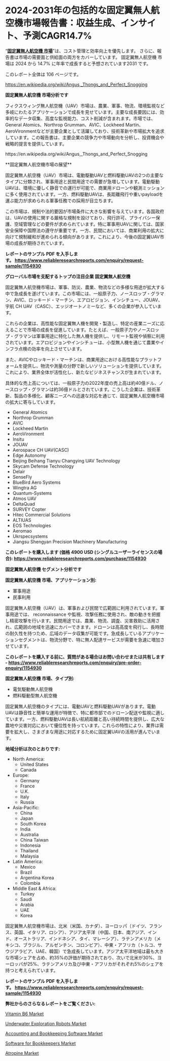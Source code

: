 <p><h1>2024-2031年の包括的な固定翼無人航空機市場報告書：収益生成、インサイト、予測CAGR14.7%</h1></p><p>&ldquo;<strong><a href="https://www.reliableresearchreports.com/fixed-wing-unmanned-aerial-vehicles-r1154930?utm_campaign=110&utm_medium=9&utm_source=Github&utm_content=ia&utm_term=22112024&utm_id=fixed-wing-unmanned-aerial-vehicles">固定翼無人航空機 市場</a></strong>&rdquo;は、コスト管理と効率向上を優先します。 さらに、報告書は市場の需要面と供給面の両方をカバーしています。 固定翼無人航空機 市場は 2024 から 14.7% に年率で成長すると予想されています2031 です。</p>
<p>このレポート全体は 106 ページです。</p>
<p><a href="https://en.wikipedia.org/wiki/Angus,_Thongs_and_Perfect_Snogging?utm_campaign=110&utm_medium=9&utm_source=Github&utm_content=ia&utm_term=22112024&utm_id=fixed-wing-unmanned-aerial-vehicles">https://en.wikipedia.org/wiki/Angus,_Thongs_and_Perfect_Snogging</a></p>
<p><strong>固定翼無人航空機 市場分析です</strong></p>
<p><p>フィクスウィング無人航空機（UAV）市場は、農業、軍事、物流、環境監視など多岐にわたるアプリケーションで成長を見せています。主要な成長要因には、効率的なデータ収集、高度な監視能力、コスト削減が含まれます。市場では、General Atomics、Northrop Grumman、AVIC、Lockheed Martin、AeroVironmentなどが主要企業として活躍しており、技術革新や市場拡大を追求しています。この報告書は、主要企業の競争力や市場動向を分析し、投資機会や戦略的提言を提供しています。</p></p>
<p>https://en.wikipedia.org/wiki/Angus,_Thongs_and_Perfect_Snogging</p>
<p><p>**固定翼無人航空機市場の展望**</p><p>固定翼無人航空機（UAV）市場は、電動駆動UAVと燃料駆動UAVの2つの主要なタイプに分類され、軍事用途と民間用途での需要が急増しています。電動駆動UAVは、環境に優しく静音での運行が可能で、商業用ドローンや観測ミッションに多く使用されています。一方、燃料駆動UAVは、長距離飛行や重いpayloadを運ぶ能力が求められる軍事任務での採用が目立ちます。</p><p>この市場は、規制や法的要因が市場条件に大きな影響を与えています。各国政府は、UAVの使用に関する厳格な規制を設けており、飛行許可、プライバシー保護、空域管理などの要件が求められています。特に軍事用UAVに関しては、国家安全保障や国際法の遵守が重要です。一方、民間においては、商業利用の拡大に向けて規制緩和が進められる傾向があります。これにより、今後の固定翼UAV市場の成長が期待されています。</p></p>
<p><strong>レポートのサンプル PDF を入手します。&nbsp;<a href="https://www.reliableresearchreports.com/enquiry/request-sample/1154930?utm_campaign=110&utm_medium=9&utm_source=Github&utm_content=ia&utm_term=22112024&utm_id=fixed-wing-unmanned-aerial-vehicles">https://www.reliableresearchreports.com/enquiry/request-sample/1154930</a></strong></p>
<p><strong>グローバル市場を支配するトップの注目企業 固定翼無人航空機</strong></p>
<p><p>固定翼無人航空機市場は、軍事、防災、農業、物流などの多様な用途が拡大する中で急成長を遂げています。この市場には、一般原子力、ノースロップ・グラマン、AVIC、ロッキード・マーチン、エアロビジョン、インシチュー、JOUAV、宇航 CH UAV（CASC）、エッジオートノミーなど、多くの企業が参入しています。</p><p>これらの企業は、高性能な固定翼無人機を開発・製造し、特定の産業ニーズに応えることで市場の成長を促進しています。たとえば、一般原子力やノースロップ・グラマンは軍事用途に特化した無人機を提供し、リモート監視や偵察に利用されています。エアロビジョンやインシチューは、小型無人機を通じて農業やインフラ点検の効率を向上させています。</p><p>また、AVICやロッキード・マーチンは、商業用途における高性能なプラットフォームを提供し、物流や測量の分野で新しいソリューションを提供しています。これにより、業界全体が活性化し、新たなビジネスチャンスが生まれています。</p><p>具体的な売上高については、一般原子力の2022年度の売上高は約40億ドル、ノースロップ・グラマンは約36億ドルとされています。こうした企業は、技術革新、製品の多様化、顧客ニーズへの迅速な対応を通じて、固定翼無人航空機市場の拡大に寄与しています。</p></p>
<p><ul><li>General Atomics</li><li>Northrop Grumman</li><li>AVIC</li><li>Lockheed Martin</li><li>AeroVironment</li><li>Insitu</li><li>JOUAV</li><li>Aerospace CH UAV(CASC)</li><li>Edge Autonomy</li><li>Beijing Beihang Tianyu Changying UAV Technology</li><li>Skycam Defense Technology</li><li>Delair</li><li>SenseFly</li><li>BlueBird Aero Systems</li><li>Wingtra AG</li><li>Quantum-Systems</li><li>Atmos UAV</li><li>DeltaQuad</li><li>SURVEY Copter</li><li>Hitec Commercial Solutions</li><li>ALTIUAS</li><li>EOS Technologies</li><li>Aeromao</li><li>Ukrspecsystems</li><li>Jiangsu Shengyan Precision Machinery Manufacturing</li></ul></p>
<p><strong>このレポートを購入します (価格 4900 USD (シングルユーザーライセンスの場合):&nbsp;<a href="https://www.reliableresearchreports.com/purchase/1154930?utm_campaign=110&utm_medium=9&utm_source=Github&utm_content=ia&utm_term=22112024&utm_id=fixed-wing-unmanned-aerial-vehicles">https://www.reliableresearchreports.com/purchase/1154930</a></strong></p>
<p><strong>固定翼無人航空機 セグメント分析です</strong></p>
<p><strong>固定翼無人航空機 市場、アプリケーション別:</strong></p>
<p><ul><li>軍事用途</li><li>民事利用</li></ul></p>
<p><p>固定翼無人航空機（UAV）は、軍事および民間で広範囲に利用されています。軍事用途では、 reconnaissance や監視、攻撃任務に使用され、敵の動きを把握し精密攻撃を行います。民間用途では、農業、物流、調査、災害救助に活用され、広範囲の地域を迅速にカバーできます。ドローンは高高度を飛行し、長時間の耐久性を持つため、広域のデータ収集が可能です。急成長しているアプリケーションセグメントは、物流分野で、特に無人配達サービスが需要を急速に増加させています。</p></p>
<p><strong>このレポートを購入する前に、質問がある場合はお問い合わせまたは共有します - <a href="https://www.reliableresearchreports.com/enquiry/pre-order-enquiry/1154930?utm_campaign=110&utm_medium=9&utm_source=Github&utm_content=ia&utm_term=22112024&utm_id=fixed-wing-unmanned-aerial-vehicles">https://www.reliableresearchreports.com/enquiry/pre-order-enquiry/1154930</a></strong></p>
<p><strong>固定翼無人航空機 市場、タイプ別:</strong></p>
<p><ul><li>電気駆動無人航空機</li><li>燃料駆動型無人航空機</li></ul></p>
<p><p>固定翼無人航空機のタイプには、電動UAVと燃料駆動UAVがあります。電動UAVは静音性と簡単な運用が特徴で、特に都市部でのドローン配送や監視に適しています。一方、燃料駆動UAVは長い航続距離と高い持続時間を提供し、広大な農地や災害対応において優位性を持っています。これらの特性により、業界は需要を拡大し、さまざまな用途に対応するために固定翼UAVの活用が進んでいます。</p></p>
<p><strong>地域分析は次のとおりです:</strong></p>
<p><ul>
    <li>
        North America:
        <ul>
            <li>United States</li>
            <li>Canada</li>
        </ul>
    </li>
    <li>
        Europe:
        <ul>
            <li>Germany</li>
            <li>France</li>
            <li>U.K.</li>
            <li>Italy</li>
            <li>Russia</li>
        </ul>
    </li>
    <li>
        Asia-Pacific:
        <ul>
            <li>China</li>
            <li>Japan</li>
            <li>South Korea</li>
            <li>India</li>
            <li>Australia</li>
            <li>China Taiwan</li>
            <li>Indonesia</li>
            <li>Thailand</li>
            <li>Malaysia</li>
        </ul>
    </li>
    <li>
        Latin America:
        <ul>
            <li>Mexico</li>
            <li>Brazil</li>
            <li>Argentina Korea</li>
            <li>Colombia</li>
        </ul>
    </li>
    <li>
        Middle East & Africa:
        <ul>
            <li>Turkey</li>
            <li>Saudi</li>
            <li>Arabia</li>
            <li>UAE</li>
            <li>Korea</li>
        </ul>
    </li>
    </ul></p>
<p><p>固定翼無人航空機市場は、北米（米国、カナダ）、ヨーロッパ（ドイツ、フランス、英国、イタリア、ロシア）、アジア太平洋（中国、日本、南アジア、インド、オーストラリア、インドネシア、タイ、マレーシア）、ラテンアメリカ（メキシコ、ブラジル、アルゼンチン、コロンビア）、中東・アフリカ（トルコ、サウジアラビア、UAE、韓国）で急成長しています。アジア太平洋地域は最も大きな市場シェアを占め、約35%の評価が期待されており、次いで北米が30%、ヨーロッパが25%、ラテンアメリカ及び中東・アフリカがそれぞれ5%のシェアを持つと考えられています。</p></p>
<p><strong>レポートのサンプル PDF を入手します。&nbsp;<a href="https://www.reliableresearchreports.com/enquiry/request-sample/1154930?utm_campaign=110&utm_medium=9&utm_source=Github&utm_content=ia&utm_term=22112024&utm_id=fixed-wing-unmanned-aerial-vehicles">https://www.reliableresearchreports.com/enquiry/request-sample/1154930</a></strong></p>
<p><strong></strong></p>
<p><strong></strong></p>
<p><strong>弊社からのさらなるレポートをご覧ください:</strong></p>
<p><p><a href="https://issuu.com/reportprime-2/docs/vitamin-b6-market-size-2030.pptx?utm_campaign=110&utm_medium=9&utm_source=Github&utm_content=ia&utm_term=22112024&utm_id=fixed-wing-unmanned-aerial-vehicles">Vitamin B6 Market</a></p><p><a href="https://github.com/prosalinda88/Market-Research-Report-List-6/blob/main/underwater-exploration-robots-market.md?utm_campaign=110&utm_medium=9&utm_source=Github&utm_content=ia&utm_term=22112024&utm_id=fixed-wing-unmanned-aerial-vehicles">Underwater Exploration Robots Market</a></p><p><a href="https://www.linkedin.com/pulse/market-study-accounting-bookkeeping-software-size-dynamics-ybpve?utm_campaign=110&utm_medium=9&utm_source=Github&utm_content=ia&utm_term=22112024&utm_id=fixed-wing-unmanned-aerial-vehicles">Accounting and Bookkeeping Software Market</a></p><p><a href="https://www.linkedin.com/pulse/software-bookkeepers-market-analysis-share-size-value-growing-louce?utm_campaign=110&utm_medium=9&utm_source=Github&utm_content=ia&utm_term=22112024&utm_id=fixed-wing-unmanned-aerial-vehicles">Software for Bookkeepers Market</a></p><p><a href="https://issuu.com/reportprime-2/docs/atropine-market-size-2030.pptx_f87a6610b1cc10?utm_campaign=110&utm_medium=9&utm_source=Github&utm_content=ia&utm_term=22112024&utm_id=fixed-wing-unmanned-aerial-vehicles">Atropine Market</a></p></p>